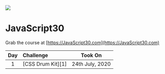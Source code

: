 ﻿![](https://javascript30.com/images/JS3-social-share.png)

# JavaScript30



Grab the course at [https://JavaScript30.com](https://JavaScript30.com)




| Day | Challenge                                           |    Took On     |
| :-: | :-------------------------------------------------- | :------------: |
|  1  | [CSS Drum Kit][1]                                   | 24th July, 2020 |
